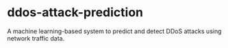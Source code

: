 # ddos-attack-prediction
A machine learning-based system to predict and detect DDoS attacks using network traffic data.
